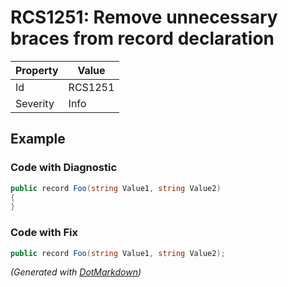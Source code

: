 # RCS1251: Remove unnecessary braces from record declaration

| Property | Value   |
| -------- | ------- |
| Id       | RCS1251 |
| Severity | Info    |

## Example

### Code with Diagnostic

```csharp
public record Foo(string Value1, string Value2)
{
}
```

### Code with Fix

```csharp
public record Foo(string Value1, string Value2);
```


*\(Generated with [DotMarkdown](http://github.com/JosefPihrt/DotMarkdown)\)*